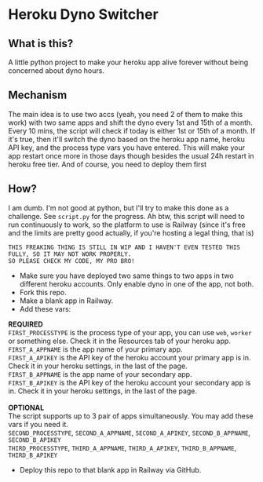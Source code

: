 # Heroku Dyno Switcher
## What is this?
A little python project to make your heroku app alive forever without being concerned about dyno hours.

## Mechanism
The main idea is to use two accs (yeah, you need 2 of them to make this work) with two same apps and shift the dyno every 1st and 15th of a month.
Every 10 mins, the script will check if today is either 1st or 15th of a month. If it's true, then it'll switch the dyno based on the heroku app name, heroku API key, and the process type vars you have entered.
This will make your app restart once more in those days though besides the usual 24h restart in heroku free tier. And of course, you need to deploy them first 

## How?
I am dumb. I'm not good at python, but I'll try to make this done as a challenge. See `script.py` for the progress. Ah btw, this script will need to run continuously to work, so the platform to use is Railway (since it's free and the limits are pretty good actually, if you're hosting a legal thing, that is)
```
THIS FREAKING THING IS STILL IN WIP AND I HAVEN'T EVEN TESTED THIS FULLY, SO IT MAY NOT WORK PROPERLY.
SO PLEASE CHECK MY CODE, MY PRO BRO!
```

- Make sure you have deployed two same things to two apps in two different heroku accounts. Only enable dyno in one of the app, not both.
- Fork this repo.
- Make a blank app in Railway.
- Add these vars:

<b>REQUIRED</b> <br>
`FIRST_PROCESSTYPE` is the process type of your app, you can use `web`, `worker` or something else. Check it in the Resources tab of your heroku app.<br>
`FIRST_A_APPNAME` is the app name of your primary app.<br>
`FIRST_A_APIKEY` is the API key of the heroku account your primary app is in. Check it in your heroku settings, in the last of the page.<br>
`FIRST_B_APPNAME` is the app name of your secondary app.<br>
`FIRST_B_APIKEY` is the API key of the heroku account your secondary app is in. Check it in your heroku settings, in the last of the page.<br><br>
<b>OPTIONAL</b> <br>
The script supports up to 3 pair of apps simultaneously. You may add these vars if you need it.<br>
`SECOND_PROCESSTYPE`, `SECOND_A_APPNAME`, `SECOND_A_APIKEY`, `SECOND_B_APPNAME`, `SECOND_B_APIKEY`<br>
`THIRD_PROCESSTYPE`, `THIRD_A_APPNAME`, `THIRD_A_APIKEY`, `THIRD_B_APPNAME`, `THIRD_B_APIKEY`<br>
- Deploy this repo to that blank app in Railway via GitHub.

